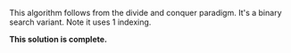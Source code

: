 This algorithm follows from the divide and conquer paradigm. It's a binary search variant. Note it uses 1 indexing.

**This solution is complete.**